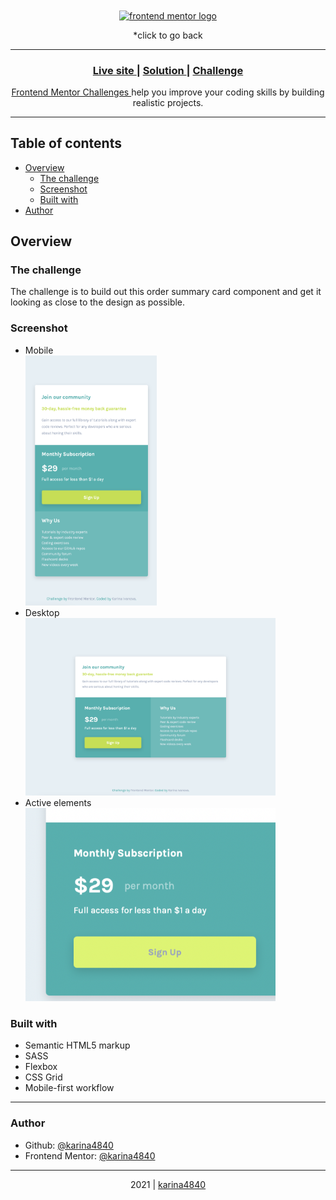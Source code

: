 <div align="center" background-color: "white"> 
    <a href="https://github.com/karina4840/frontend-solutions"> <img align="center" height="50px" src="https://www.frontendmentor.io/static/images/logo-desktop.svg" alt="frontend mentor logo"> </a>
    <p>*click to go back</p>
</div>
    
***   

<div align="center">
  <h3>
    <a href="https://karina4840.github.io/single-price-grid-component/"> Live site </a>
    <span> | </span>
    <a href="https://www.frontendmentor.io/solutions/single-price-grid-component-html-sass-grid--jTZ-Rfej"> Solution </a>
    <span> | </span>
    <a href="https://www.frontendmentor.io/challenges/single-price-grid-component-5ce41129d0ff452fec5abbbc"> Challenge </a>
    <br>
  </h3>                                                             
</div>
<div>
    <div align="center">
        <p>    
        <a href="https://www.frontendmentor.io/challenges">
          Frontend Mentor Challenges
        </a>
         help you improve your coding skills by building realistic projects.
        </p>                                                    
    </div>
</div>

***

## Table of contents

- [Overview](#overview)
  - [The challenge](#the-challenge)
  - [Screenshot](#screenshot)
  - [Built with](#built-with)
- [Author](#author)

## Overview
### The challenge
The challenge is to build out this order summary card component and get it looking as close to the design as possible.

### Screenshot
- Mobile <br>
  <img src="https://github.com/karina4840/single-price-grid-component/blob/main/results/Screenshot%202021-09-18%20at%2012.08.37%20PM.png" width=210 height=400> 
- Desktop <br>
   <img src="https://github.com/karina4840/single-price-grid-component/blob/main/results/Screenshot%202021-09-18%20at%2012.08.22%20PM.png" width=400>  
- Active elements <br>
   <img src="https://github.com/karina4840/single-price-grid-component/blob/main/results/Screenshot%202021-09-18%20at%2012.09.13%20PM.png" width=400>

### Built with
- Semantic HTML5 markup
- SASS
- Flexbox
- CSS Grid
- Mobile-first workflow

***

###  Author
- Github: [@karina4840](https://github.com/karina4840)
- Frontend Mentor: [@karina4840](https://www.frontendmentor.io/profile/karina4840)

---

<div align="center">
    2021 | <a href="https://github.com/karina4840"> karina4840 </a>
</div>
